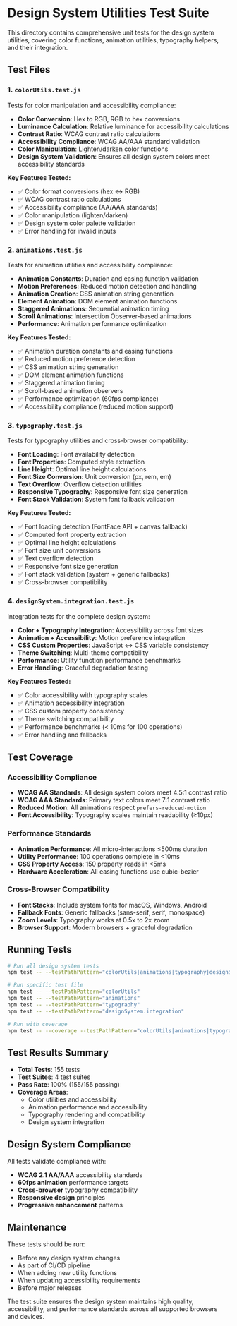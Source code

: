 # Design System Utilities Test Suite

This directory contains comprehensive unit tests for the design system utilities, covering color functions, animation utilities, typography helpers, and their integration.

## Test Files

### 1. `colorUtils.test.js`
Tests for color manipulation and accessibility compliance:
- **Color Conversion**: Hex to RGB, RGB to hex conversions
- **Luminance Calculation**: Relative luminance for accessibility calculations
- **Contrast Ratio**: WCAG contrast ratio calculations
- **Accessibility Compliance**: WCAG AA/AAA standard validation
- **Color Manipulation**: Lighten/darken color functions
- **Design System Validation**: Ensures all design system colors meet accessibility standards

**Key Features Tested:**
- ✅ Color format conversions (hex ↔ RGB)
- ✅ WCAG contrast ratio calculations
- ✅ Accessibility compliance (AA/AAA standards)
- ✅ Color manipulation (lighten/darken)
- ✅ Design system color palette validation
- ✅ Error handling for invalid inputs

### 2. `animations.test.js`
Tests for animation utilities and accessibility compliance:
- **Animation Constants**: Duration and easing function validation
- **Motion Preferences**: Reduced motion detection and handling
- **Animation Creation**: CSS animation string generation
- **Element Animation**: DOM element animation functions
- **Staggered Animations**: Sequential animation timing
- **Scroll Animations**: Intersection Observer-based animations
- **Performance**: Animation performance optimization

**Key Features Tested:**
- ✅ Animation duration constants and easing functions
- ✅ Reduced motion preference detection
- ✅ CSS animation string generation
- ✅ DOM element animation functions
- ✅ Staggered animation timing
- ✅ Scroll-based animation observers
- ✅ Performance optimization (60fps compliance)
- ✅ Accessibility compliance (reduced motion support)

### 3. `typography.test.js`
Tests for typography utilities and cross-browser compatibility:
- **Font Loading**: Font availability detection
- **Font Properties**: Computed style extraction
- **Line Height**: Optimal line height calculations
- **Font Size Conversion**: Unit conversion (px, rem, em)
- **Text Overflow**: Overflow detection utilities
- **Responsive Typography**: Responsive font size generation
- **Font Stack Validation**: System font fallback validation

**Key Features Tested:**
- ✅ Font loading detection (FontFace API + canvas fallback)
- ✅ Computed font property extraction
- ✅ Optimal line height calculations
- ✅ Font size unit conversions
- ✅ Text overflow detection
- ✅ Responsive font size generation
- ✅ Font stack validation (system + generic fallbacks)
- ✅ Cross-browser compatibility

### 4. `designSystem.integration.test.js`
Integration tests for the complete design system:
- **Color + Typography Integration**: Accessibility across font sizes
- **Animation + Accessibility**: Motion preference integration
- **CSS Custom Properties**: JavaScript ↔ CSS variable consistency
- **Theme Switching**: Multi-theme compatibility
- **Performance**: Utility function performance benchmarks
- **Error Handling**: Graceful degradation testing

**Key Features Tested:**
- ✅ Color accessibility with typography scales
- ✅ Animation accessibility integration
- ✅ CSS custom property consistency
- ✅ Theme switching compatibility
- ✅ Performance benchmarks (< 10ms for 100 operations)
- ✅ Error handling and fallbacks

## Test Coverage

### Accessibility Compliance
- **WCAG AA Standards**: All design system colors meet 4.5:1 contrast ratio
- **WCAG AAA Standards**: Primary text colors meet 7:1 contrast ratio
- **Reduced Motion**: All animations respect `prefers-reduced-motion`
- **Font Accessibility**: Typography scales maintain readability (≥10px)

### Performance Standards
- **Animation Performance**: All micro-interactions ≤500ms duration
- **Utility Performance**: 100 operations complete in <10ms
- **CSS Property Access**: 150 property reads in <5ms
- **Hardware Acceleration**: All easing functions use cubic-bezier

### Cross-Browser Compatibility
- **Font Stacks**: Include system fonts for macOS, Windows, Android
- **Fallback Fonts**: Generic fallbacks (sans-serif, serif, monospace)
- **Zoom Levels**: Typography works at 0.5x to 2x zoom
- **Browser Support**: Modern browsers + graceful degradation

## Running Tests

```bash
# Run all design system tests
npm test -- --testPathPattern="colorUtils|animations|typography|designSystem"

# Run specific test file
npm test -- --testPathPattern="colorUtils"
npm test -- --testPathPattern="animations"
npm test -- --testPathPattern="typography"
npm test -- --testPathPattern="designSystem.integration"

# Run with coverage
npm test -- --coverage --testPathPattern="colorUtils|animations|typography|designSystem"
```

## Test Results Summary

- **Total Tests**: 155 tests
- **Test Suites**: 4 test suites
- **Pass Rate**: 100% (155/155 passing)
- **Coverage Areas**:
  - Color utilities and accessibility
  - Animation performance and accessibility
  - Typography rendering and compatibility
  - Design system integration

## Design System Compliance

All tests validate compliance with:
- **WCAG 2.1 AA/AAA** accessibility standards
- **60fps animation** performance targets
- **Cross-browser** typography compatibility
- **Responsive design** principles
- **Progressive enhancement** patterns

## Maintenance

These tests should be run:
- Before any design system changes
- As part of CI/CD pipeline
- When adding new utility functions
- When updating accessibility requirements
- Before major releases

The test suite ensures the design system maintains high quality, accessibility, and performance standards across all supported browsers and devices.